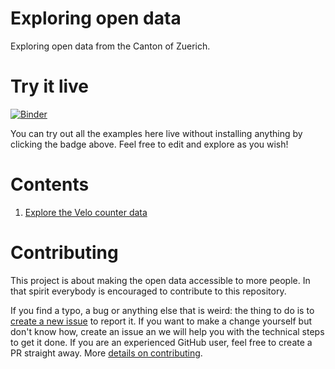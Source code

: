 # Exploring open data

Exploring open data from the Canton of Zuerich.


# Try it live

[![Binder](https://mybinder.org/badge.svg)](https://mybinder.org/v2/gh/wildtreetech/explore-open-data/master)

You can try out all the examples here live without installing anything by
clicking the badge above. Feel free to edit and explore as you wish!


# Contents

1. [Explore the Velo counter data](https://mybinder.org/v2/gh/wildtreetech/explore-open-data/master?filepath=bikes-per-week.ipynb
)


# Contributing

This project is about making the open data accessible to more people. In that
spirit everybody is encouraged to contribute to this repository.

If you find a typo, a bug or anything else that is weird: the thing to do is to
[create a new issue](https://github.com/wildtreetech/explore-open-data/issues/new)
to report it. If you want to make a change yourself but don't know how, create
an issue an we will help you with the technical steps to get it done. If you
are an experienced GitHub user, feel free to create a PR straight away. More
[details on contributing](CONTRIBUTING.md).
